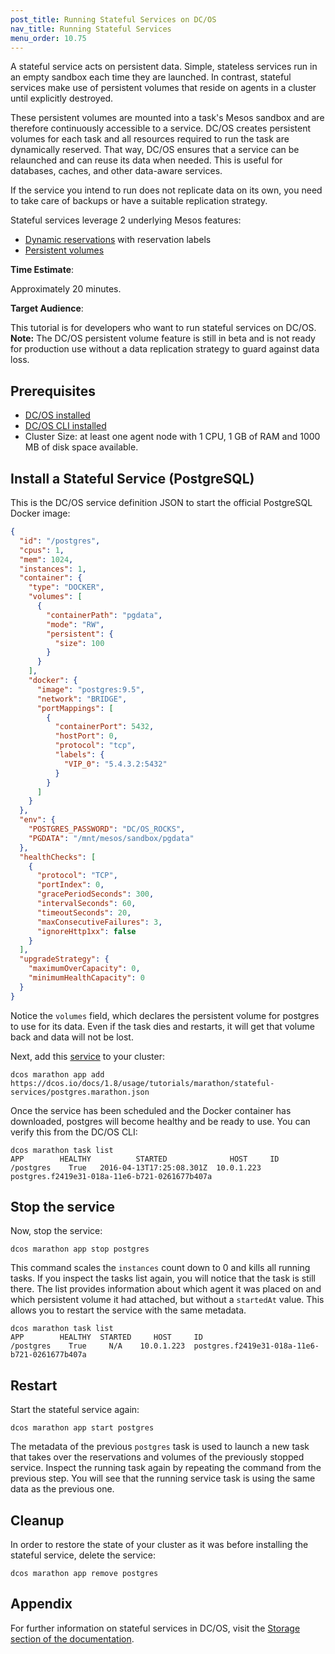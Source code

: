 ```yaml
---
post_title: Running Stateful Services on DC/OS
nav_title: Running Stateful Services
menu_order: 10.75
---
```


A stateful service acts on persistent data. Simple, stateless services run in an empty sandbox each time they are launched. In contrast, stateful services make use of persistent volumes that reside on agents in a cluster until explicitly destroyed.

These persistent volumes are mounted into a task's Mesos sandbox and are therefore continuously accessible to a service. DC/OS creates persistent volumes for each task and all resources required to run the task are dynamically reserved. That way, DC/OS ensures that a service can be relaunched and can reuse its data when needed. This is useful for databases, caches, and other data-aware services.

If the service you intend to run does not replicate data on its own, you need to take care of backups or have a suitable replication strategy.

Stateful services leverage 2 underlying Mesos features:

- [Dynamic reservations](http://mesos.apache.org/documentation/latest/reservation/) with reservation labels
- [Persistent volumes](http://mesos.apache.org/documentation/latest/persistent-volume/)

**Time Estimate**:

Approximately 20 minutes.

**Target Audience**:

This tutorial is for developers who want to run stateful services on DC/OS. **Note:** The DC/OS persistent volume feature is still in beta and is not ready for production use without a data replication strategy to guard against data loss.

## Prerequisites

* [DC/OS installed][1]
* [DC/OS CLI installed][2]
* Cluster Size: at least one agent node with 1 CPU, 1 GB of RAM and 1000 MB of disk space available.

## Install a Stateful Service (PostgreSQL)

This is the DC/OS service definition JSON to start the official PostgreSQL Docker image:

```json
{
  "id": "/postgres",
  "cpus": 1,
  "mem": 1024,
  "instances": 1,
  "container": {
    "type": "DOCKER",
    "volumes": [
      {
        "containerPath": "pgdata",
        "mode": "RW",
        "persistent": {
          "size": 100
        }
      }
    ],
    "docker": {
      "image": "postgres:9.5",
      "network": "BRIDGE",
      "portMappings": [
        {
          "containerPort": 5432,
          "hostPort": 0,
          "protocol": "tcp",
          "labels": {
            "VIP_0": "5.4.3.2:5432"
          }
        }
      ]
    }
  },
  "env": {
    "POSTGRES_PASSWORD": "DC/OS_ROCKS",
    "PGDATA": "/mnt/mesos/sandbox/pgdata"
  },
  "healthChecks": [
    {
      "protocol": "TCP",
      "portIndex": 0,
      "gracePeriodSeconds": 300,
      "intervalSeconds": 60,
      "timeoutSeconds": 20,
      "maxConsecutiveFailures": 3,
      "ignoreHttp1xx": false
    }
  ],
  "upgradeStrategy": {
    "maximumOverCapacity": 0,
    "minimumHealthCapacity": 0
  }
}
```

Notice the `volumes` field, which declares the persistent volume for postgres to use for its data. Even if the task dies and restarts, it will get that volume back and data will not be lost.

Next, add this [service][4] to your cluster:


```
dcos marathon app add https://dcos.io/docs/1.8/usage/tutorials/marathon/stateful-services/postgres.marathon.json
```

Once the service has been scheduled and the Docker container has downloaded, postgres will become healthy and be ready to use. You can verify this from the DC/OS CLI:

```
dcos marathon task list
APP        HEALTHY          STARTED              HOST     ID
/postgres    True   2016-04-13T17:25:08.301Z  10.0.1.223  postgres.f2419e31-018a-11e6-b721-0261677b407a
```

## Stop the service

Now, stop the service:

```
dcos marathon app stop postgres
```

This command scales the `instances` count down to 0 and kills all running tasks. If you inspect the tasks list again, you will notice that the task is still there. The list provides information about which agent it was placed on and which persistent volume it had attached, but without a `startedAt` value. This allows you to restart the service with the same metadata.

```
dcos marathon task list
APP        HEALTHY  STARTED     HOST     ID
/postgres    True     N/A    10.0.1.223  postgres.f2419e31-018a-11e6-b721-0261677b407a
```

## Restart

Start the stateful service again:

```
dcos marathon app start postgres
```

The metadata of the previous `postgres` task is used to launch a new task that takes over the reservations and volumes of the previously stopped service. Inspect the running task again by repeating the command from the previous step. You will see that the running service task is using the same data as the previous one.

## Cleanup

In order to restore the state of your cluster as it was before installing the stateful service, delete the service:

```
dcos marathon app remove postgres
```

## Appendix

For further information on stateful services in DC/OS, visit the [Storage section of the documentation](/docs/1.8/usage/storage/).


[1]: /docs/1.8/administration/installing/
[2]: /docs/1.8/usage/cli/install/
[4]: postgres.marathon.json
